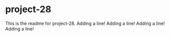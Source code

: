 # project-28

This is the readme for project-28.
Adding a line!
Adding a line!
Adding a line!
Adding a line!
